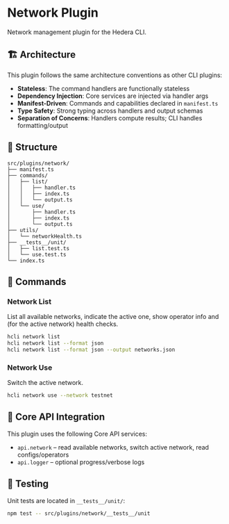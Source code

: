 # Network Plugin

Network management plugin for the Hedera CLI.

## 🏗️ Architecture

This plugin follows the same architecture conventions as other CLI plugins:

- **Stateless**: The command handlers are functionally stateless
- **Dependency Injection**: Core services are injected via handler args
- **Manifest-Driven**: Commands and capabilities declared in `manifest.ts`
- **Type Safety**: Strong typing across handlers and output schemas
- **Separation of Concerns**: Handlers compute results; CLI handles formatting/output

## 📁 Structure

```
src/plugins/network/
├── manifest.ts
├── commands/
│   ├── list/
│   │   ├── handler.ts
│   │   ├── index.ts
│   │   └── output.ts
│   └── use/
│       ├── handler.ts
│       ├── index.ts
│       └── output.ts
├── utils/
│   └── networkHealth.ts
├── __tests__/unit/
│   ├── list.test.ts
│   └── use.test.ts
└── index.ts
```

## 🚀 Commands

### Network List

List all available networks, indicate the active one, show operator info and (for the active network) health checks.

```bash
hcli network list
hcli network list --format json
hcli network list --format json --output networks.json
```

### Network Use

Switch the active network.

```bash
hcli network use --network testnet
```

## 🔧 Core API Integration

This plugin uses the following Core API services:

- `api.network` – read available networks, switch active network, read configs/operators
- `api.logger` – optional progress/verbose logs

## 🧪 Testing

Unit tests are located in `__tests__/unit/`:

```bash
npm test -- src/plugins/network/__tests__/unit
```

